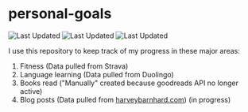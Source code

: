 # personal-goals
![Last Updated](https://img.shields.io/date/1625795604?color=FC4C02&label=Fitness%20Updated&logo=strava)
![Last Updated](https://img.shields.io/date/1625795604?color=7ac70c&label=Language%20Updated&logo=duolingo)
![Last Updated](https://img.shields.io/date/1625795604?color=e9e5cd&label=Books%20Updated&logo=goodreads)

I use this repository to keep track of my progress in these major areas:

1. Fitness (Data pulled from Strava)
2. Language learning (Data pulled from Duolingo)
3. Books read ("Manually" created because goodreads API no longer active)
4. Blog posts (Data pulled from [harveybarnhard.com](https://harveybarnhard.com)) (in progress)
